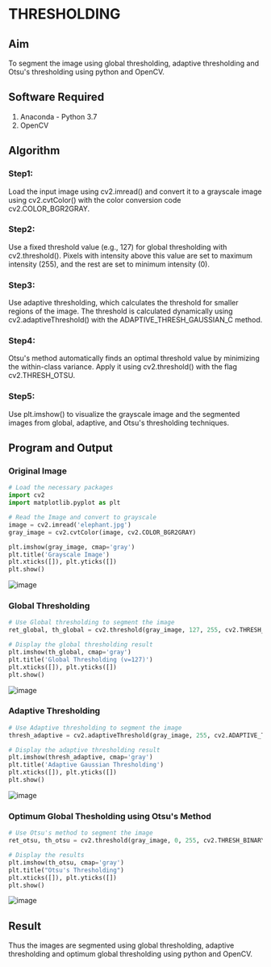 # THRESHOLDING
## Aim
To segment the image using global thresholding, adaptive thresholding and Otsu's thresholding using python and OpenCV.

## Software Required
1. Anaconda - Python 3.7
2. OpenCV

## Algorithm

### Step1:
Load the input image using cv2.imread() and convert it to a grayscale image using cv2.cvtColor() with the color conversion code cv2.COLOR_BGR2GRAY.

### Step2:
Use a fixed threshold value (e.g., 127) for global thresholding with cv2.threshold(). Pixels with intensity above this value are set to maximum intensity (255), and the rest are set to minimum intensity (0).

### Step3:
Use adaptive thresholding, which calculates the threshold for smaller regions of the image. The threshold is calculated dynamically using cv2.adaptiveThreshold() with the ADAPTIVE_THRESH_GAUSSIAN_C method.

### Step4:
Otsu's method automatically finds an optimal threshold value by minimizing the within-class variance. Apply it using cv2.threshold() with the flag cv2.THRESH_OTSU.

### Step5:
Use plt.imshow() to visualize the grayscale image and the segmented images from global, adaptive, and Otsu's thresholding techniques.

## Program and Output

### Original Image
```python
# Load the necessary packages
import cv2
import matplotlib.pyplot as plt

# Read the Image and convert to grayscale
image = cv2.imread('elephant.jpg')
gray_image = cv2.cvtColor(image, cv2.COLOR_BGR2GRAY)

plt.imshow(gray_image, cmap='gray')
plt.title('Grayscale Image')
plt.xticks([]), plt.yticks([])
plt.show()
```
![image](https://github.com/user-attachments/assets/bde7a8f7-764f-46ec-9938-b4f7b3dac1b2)


### Global Thresholding

```python
# Use Global thresholding to segment the image
ret_global, th_global = cv2.threshold(gray_image, 127, 255, cv2.THRESH_BINARY)

# Display the global thresholding result
plt.imshow(th_global, cmap='gray')
plt.title('Global Thresholding (v=127)')
plt.xticks([]), plt.yticks([])
plt.show()
```
![image](https://github.com/user-attachments/assets/9007123b-36ad-4d28-b4c8-c9f30c995d80)


### Adaptive Thresholding
```python
# Use Adaptive thresholding to segment the image
thresh_adaptive = cv2.adaptiveThreshold(gray_image, 255, cv2.ADAPTIVE_THRESH_GAUSSIAN_C,cv2.THRESH_BINARY, 11, 2)

# Display the adaptive thresholding result
plt.imshow(thresh_adaptive, cmap='gray')
plt.title('Adaptive Gaussian Thresholding')
plt.xticks([]), plt.yticks([])
plt.show()
```
![image](https://github.com/user-attachments/assets/140b6e1a-f195-41c8-bd83-429d37f96d76)


### Optimum Global Thesholding using Otsu's Method
```python
# Use Otsu's method to segment the image 
ret_otsu, th_otsu = cv2.threshold(gray_image, 0, 255, cv2.THRESH_BINARY + cv2.THRESH_OTSU)

# Display the results
plt.imshow(th_otsu, cmap='gray')
plt.title("Otsu's Thresholding")
plt.xticks([]), plt.yticks([])
plt.show()
```
![image](https://github.com/user-attachments/assets/88524a2c-5233-4700-9885-5828ac4b1117)


## Result
Thus the images are segmented using global thresholding, adaptive thresholding and optimum global thresholding using python and OpenCV.
